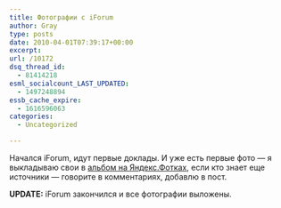 ```yaml
---
title: Фотографии с iForum
author: Gray
type: posts
date: 2010-04-01T07:39:17+00:00
excerpt:
url: /10172
dsq_thread_id:
  - 81414218
esml_socialcount_LAST_UPDATED:
  - 1497248894
essb_cache_expire:
  - 1616596063
categories:
  - Uncategorized

---
```








Начался iForum, идут первые доклады. И уже есть первые фото — я выкладываю свои в <a href="http://fotki.yandex.ru/users/gray7400/album/96421/" target="_blank">альбом на Яндекс.Фотках</a>, если кто знает еще источники — говорите в комментариях, добавлю в пост.



**UPDATE:** iForum закончился и все фотографии выложены.
